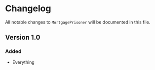 # Changelog

All notable changes to `MortgagePrisoner` will be documented in this file.

## Version 1.0

### Added
- Everything
